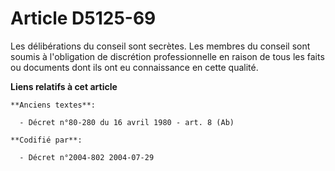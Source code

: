 # Article D5125-69

Les délibérations du conseil sont secrètes. Les membres du conseil sont soumis à l'obligation de discrétion professionnelle
en raison de tous les faits ou documents dont ils ont eu connaissance en cette qualité.

**Liens relatifs à cet article**

	**Anciens textes**:

	  - Décret n°80-280 du 16 avril 1980 - art. 8 (Ab)

	**Codifié par**:

	  - Décret n°2004-802 2004-07-29
